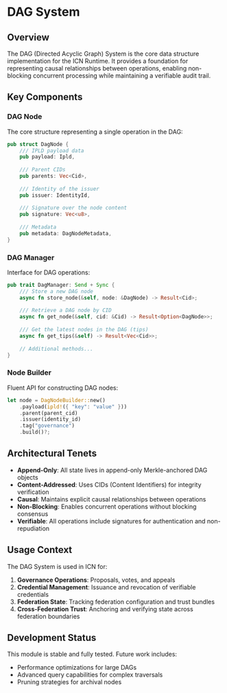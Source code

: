 # DAG System

## Overview

The DAG (Directed Acyclic Graph) System is the core data structure implementation for the ICN Runtime. It provides a foundation for representing causal relationships between operations, enabling non-blocking concurrent processing while maintaining a verifiable audit trail.

## Key Components

### DAG Node

The core structure representing a single operation in the DAG:

```rust
pub struct DagNode {
    /// IPLD payload data
    pub payload: Ipld,
    
    /// Parent CIDs
    pub parents: Vec<Cid>,
    
    /// Identity of the issuer
    pub issuer: IdentityId,
    
    /// Signature over the node content
    pub signature: Vec<u8>,
    
    /// Metadata
    pub metadata: DagNodeMetadata,
}
```

### DAG Manager

Interface for DAG operations:

```rust
pub trait DagManager: Send + Sync {
    /// Store a new DAG node
    async fn store_node(&self, node: &DagNode) -> Result<Cid>;
    
    /// Retrieve a DAG node by CID
    async fn get_node(&self, cid: &Cid) -> Result<Option<DagNode>>;
    
    /// Get the latest nodes in the DAG (tips)
    async fn get_tips(&self) -> Result<Vec<Cid>>;
    
    // Additional methods...
}
```

### Node Builder

Fluent API for constructing DAG nodes:

```rust
let node = DagNodeBuilder::new()
    .payload(ipld!({ "key": "value" }))
    .parent(parent_cid)
    .issuer(identity_id)
    .tag("governance")
    .build()?;
```

## Architectural Tenets

- **Append-Only**: All state lives in append-only Merkle-anchored DAG objects
- **Content-Addressed**: Uses CIDs (Content Identifiers) for integrity verification
- **Causal**: Maintains explicit causal relationships between operations
- **Non-Blocking**: Enables concurrent operations without blocking consensus
- **Verifiable**: All operations include signatures for authentication and non-repudiation

## Usage Context

The DAG System is used in ICN for:

1. **Governance Operations**: Proposals, votes, and appeals
2. **Credential Management**: Issuance and revocation of verifiable credentials
3. **Federation State**: Tracking federation configuration and trust bundles
4. **Cross-Federation Trust**: Anchoring and verifying state across federation boundaries

## Development Status

This module is stable and fully tested. Future work includes:

- Performance optimizations for large DAGs
- Advanced query capabilities for complex traversals
- Pruning strategies for archival nodes 